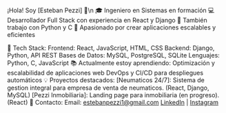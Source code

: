 ¡Hola! Soy [Esteban Pezzi] 👋\n
🎓 Ingeniero en Sistemas en formación
💻 Desarrollador Full Stack con experiencia en React y Django
🔧 También trabajo con Python y C
🚀 Apasionado por crear aplicaciones escalables y eficientes

🚀 Tech Stack:
Frontend: React, JavaScript, HTML, CSS
Backend: Django, Python, API REST
Bases de Datos: MySQL, PostgreSQL, SQLite
Lenguajes: Python, C, JavaScript
📚 Actualmente estoy aprendiendo:
Optimización y escalabilidad de aplicaciones web
DevOps y CI/CD para despliegues automáticos
💡 Proyectos destacados:
[Neumaticos 24/7]: Sistema de gestion integral para empresa de venta de neumaticos. (React, Django, MySQL)
[Pezzi Inmobiliaria]: Landing page para inmobiliaria (en progreso). (React)
💬 Contacto:
Email: estebanpezzi1@gmail.com
[LinkedIn](https://www.linkedin.com/in/esteban-pezzi-999308204/) | [Instagram](https://www.instagram.com/epezzi1/)
